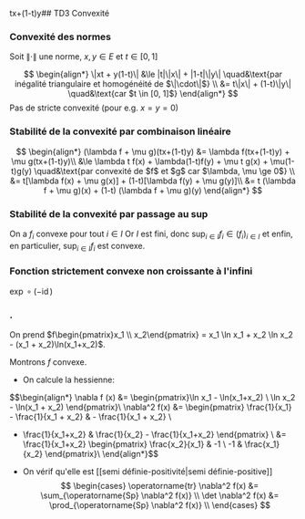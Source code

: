 tx+(1-t)y## TD3 Convexité

### Convexité des normes

Soit $\|\cdot\|$ une norme, $x, y \in E$ et $t \in [0, 1]$

$$
\begin{align*}
\|xt + y(1-t)\| &\le |t|\|x\| + |1-t|\|y\| \quad&\text{par inégalité triangulaire et homogénéité de $\|\cdot\|$} \\
&= t\|x\| + (1-t)\|y\| \quad&\text{car $t \in [0, 1]$}
\end{align*}
$$
Pas de stricte convexité (pour e.g. $x=y=0$)

### Stabilité de la convexité par combinaison linéaire

$$
\begin{align*}
(\lambda f + \mu g)(tx+(1-t)y) &= \lambda f(tx+(1-t)y) + \mu g(tx+(1-t)y)\\
&\le \lambda t f(x) + \lambda(1-t)f(y) + \mu t g(x) + \mu(1-t)g(y) \quad&\text{par convexité de $f$ et $g$ car $\lambda, \mu \ge 0$} \\
&= t[\lambda f(x) + \mu g(x)] + (1-t)[\lambda f(y) + \mu g(y)]\\
&= t (\lambda f  + \mu g)(x) + (1-t) (\lambda f + \mu g)(y)
 \end{align*}
$$

### Stabilité de la convexité par passage au $\sup$

On a $f_i$ convexe pour tout $i \in I$
Or $I$ est fini, donc $\sup_{i\in I}f_i \in (f_i)_{i\in I}$ 
et enfin, en particulier, $\sup_{i\in I} f_i$ est convexe.

### Fonction strictement convexe non croissante à l'infini

$\exp \circ (-\operatorname{id})$

### .

On prend $f\begin{pmatrix}x_1 \\ x_2\end{pmatrix} = x_1 \ln x_1 + x_2 \ln x_2 - (x_1 + x_2)\ln(x_1+x_2)$.

Montrons $f$ convexe.

- On calcule la hessienne:

$$\begin{align*}
\nabla f (x) &= \begin{pmatrix}\ln x_1 - \ln(x_1+x_2) \\ \ln x_2 - \ln(x_1 + x_2) \end{pmatrix}\\
\nabla^2 f(x) &= \begin{pmatrix} \frac{1}{x_1} - \frac{1}{x_1 + x_2} & - \frac{1}{x_1 + x_2} \\
- \frac{1}{x_1+x_2} & \frac{1}{x_2} - \frac{1}{x_1+x_2} \end{pmatrix} \\
&= \frac{1}{x_1+x_2} \begin{pmatrix} \frac{x_2}{x_1} & -1 \\ -1 & \frac{x_1}{x_2} \end{pmatrix}\\
\end{align*}$$

- On vérif qu'elle est [[semi définie-positivité|semi définie-positive]]
	$$
	\begin{cases}
     \operatorname{tr} \nabla^2 f(x) &= \sum_{\operatorname{Sp} \nabla^2 f(x)} \\
	\det \nabla^2 f(x) &= \prod_{\operatorname{Sp} \nabla^2 f(x)} \\
\end{cases}
$$


